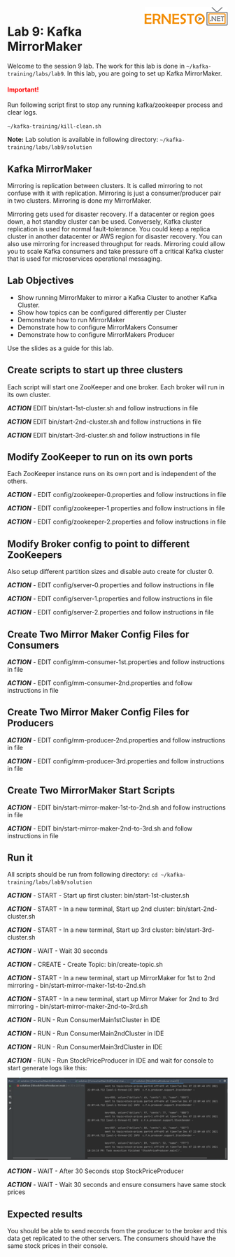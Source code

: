 <img align="right" src="./logo.png">

# Lab 9: Kafka MirrorMaker

Welcome to the session 9 lab. The work for this lab is done in `~/kafka-training/labs/lab9`.
In this lab, you are going to set up Kafka MirrorMaker.


<h4><span style="color:red;">Important!</span></h4>

Run following script first to stop any running kafka/zookeeper process and clear logs.

`~/kafka-training/kill-clean.sh`

**Note:** Lab solution is available in following directory:
`~/kafka-training/labs/lab9/solution`


## Kafka MirrorMaker

Mirroring is replication between clusters. It is called mirroring to not confuse with it
with replication. Mirroring is just a consumer/producer pair in two clusters.
Mirroring is done my MirrorMaker.

Mirroring gets used for disaster recovery. If a datacenter or region goes down, a hot
standby cluster can be used. Conversely, Kafka cluster replication is used for normal
fault-tolerance.
You could keep a replica cluster in another datacenter or AWS region for disaster recovery.
You can also use mirroring for increased throughput for reads. Mirroring could allow you
to scale Kafka consumers and take pressure off a critical Kafka cluster that is used
for microservices operational messaging.

## Lab Objectives


* Show running MirrorMaker to mirror a Kafka Cluster to another Kafka Cluster.
* Show how topics can be configured differently per Cluster
* Demonstrate how to run MirrorMaker
* Demonstrate how to configure MirrorMakers Consumer
* Demonstrate how to configure MirrorMakers Producer

Use the slides as a guide for this lab.

## Create scripts to start up three clusters

Each script will start one ZooKeeper and one broker.
Each broker will run in its own cluster.


***ACTION*** EDIT bin/start-1st-cluster.sh and follow instructions in file

***ACTION*** EDIT bin/start-2nd-cluster.sh and follow instructions in file

***ACTION*** EDIT bin/start-3rd-cluster.sh and follow instructions in file


## Modify ZooKeeper to run on its own ports

Each ZooKeeper instance runs on its own port and is independent of the others.


***ACTION*** - EDIT config/zookeeper-0.properties and follow instructions in file

***ACTION*** - EDIT config/zookeeper-1.properties and follow instructions in file

***ACTION*** - EDIT config/zookeeper-2.properties and follow instructions in file


## Modify Broker config to point to different ZooKeepers
Also setup different partition sizes and disable auto create for cluster 0.


***ACTION*** - EDIT config/server-0.properties and follow instructions in file

***ACTION*** - EDIT config/server-1.properties and follow instructions in file

***ACTION*** - EDIT config/server-2.properties and follow instructions in file


## Create Two Mirror Maker Config Files for Consumers


***ACTION*** - EDIT config/mm-consumer-1st.properties and follow instructions in file

***ACTION*** - EDIT config/mm-consumer-2nd.properties and follow instructions in file

## Create Two Mirror Maker Config Files for Producers


***ACTION*** - EDIT config/mm-producer-2nd.properties and follow instructions in file

***ACTION*** - EDIT config/mm-producer-3rd.properties and follow instructions in file

## Create Two MirrorMaker Start Scripts


***ACTION*** - EDIT bin/start-mirror-maker-1st-to-2nd.sh and follow instructions in file

***ACTION*** - EDIT bin/start-mirror-maker-2nd-to-3rd.sh and follow instructions in file


## Run it

All scripts should be run from following directory:
`cd ~/kafka-training/labs/lab9/solution`

***ACTION*** - START - Start up first cluster: bin/start-1st-cluster.sh

***ACTION*** - START - In a new terminal, Start up 2nd cluster: bin/start-2nd-cluster.sh

***ACTION*** - START - In a new terminal, Start up 3rd cluster: bin/start-3rd-cluster.sh

***ACTION*** - WAIT - Wait 30 seconds

***ACTION*** - CREATE - Create Topic: bin/create-topic.sh


***ACTION*** - START - In a new terminal, start up MirrorMaker for 1st to 2nd mirroring - bin/start-mirror-maker-1st-to-2nd.sh

***ACTION*** - START - In a new terminal, start up Mirror Maker for 2nd to 3rd mirroring - bin/start-mirror-maker-2nd-to-3rd.sh


***ACTION*** - RUN - Run ConsumerMain1stCluster in IDE

***ACTION*** - RUN - Run ConsumerMain2ndCluster in IDE

***ACTION*** - RUN - Run ConsumerMain3rdCluster in IDE

***ACTION*** - RUN - Run StockPriceProducer in IDE and wait for console to start generate logs like this:

![](./images/12.png)

***ACTION*** - WAIT - After 30 Seconds stop StockPriceProducer

***ACTION*** - WAIT - Wait 30 seconds and ensure consumers have same stock prices

## Expected results
You should be able to send records from the producer to the broker and this data
get replicated to the other servers.
The consumers should have the same stock prices in their console.
